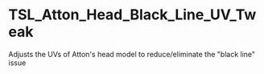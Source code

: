 # TSL_Atton_Head_Black_Line_UV_Tweak
Adjusts the UVs of Atton's head model to reduce/eliminate the "black line" issue

